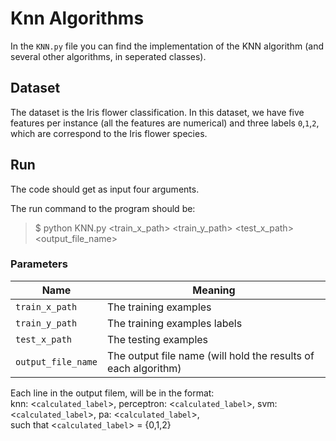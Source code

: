 # Knn Algorithms

In the `KNN.py` file you can find the implementation of the KNN algorithm (and several other algorithms, in seperated classes). <br/>

##  Dataset
The dataset is the Iris flower classification. In this dataset, we have five features per instance (all the features are numerical) and three labels `0`,`1`,`2`, which are correspond to the Iris flower species.

##  Run
The code should get as input four arguments.<br/>

The run command to the program should be:<br/>
> $ python KNN.py <train_x_path> <train_y_path> <test_x_path> <output_file_name> <br/>

### Parameters

Name | Meaning 
-----|-------
`train_x_path` | The training examples
`train_y_path` | The training examples labels
`test_x_path` | The testing examples
`output_file_name` | The output file name (will hold the results of each algorithm)

Each line in the output filem, will be in the format: <br/>
knn: <`calculated_label`>, perceptron: <`calculated_label`>, svm: <`calculated_label`>, pa: <`calculated_label`>, <br/>
such that <`calculated_label`> = {0,1,2}
